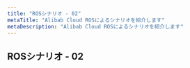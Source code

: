 ```yaml
---
title: "ROSシナリオ - 02"
metaTitle: "Alibab Cloud ROSによるシナリオを紹介します"
metaDescription: "Alibab Cloud ROSによるシナリオを紹介します"
---
```


## ROSシナリオ - 02

